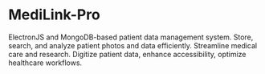 # MediLink-Pro
ElectronJS and MongoDB-based patient data management system. Store, search, and analyze patient photos and data efficiently. Streamline medical care and research. Digitize patient data, enhance accessibility, optimize healthcare workflows.
